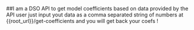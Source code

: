##I am a DSO API to get model coefficients based on data provided by the API user
just input yout data as a comma separated string of numbers at {{root_url}}/get-coefficients
and you will get back your coefs !
